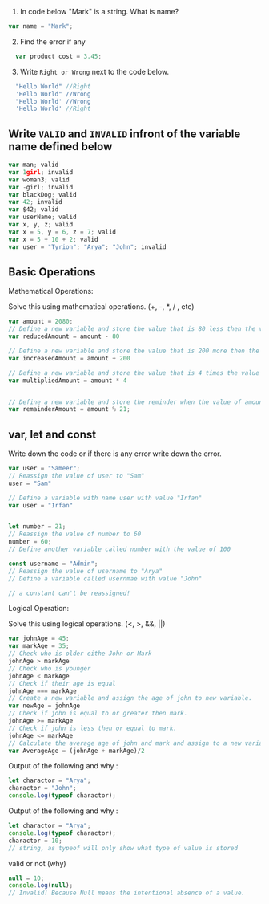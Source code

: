 1. In code below "Mark" is a string. What is name?

```js
var name = "Mark";
```
<!-- Variable -->

2. Find the error if any

```js
  var product cost = 3.45;
```
<!-- there is a space between product and cost. product_cost or productCost are correct alternatives -->

3. Write `Right or Wrong` next to the code below.

```js
  "Hello World" //Right
  'Hello World" //Wrong
  "Hello World' //Wrong
  'Hello World' //Right
```

## Write `VALID` and `INVALID` infront of the variable name defined below

```js
var man; valid
var 1girl; invalid
var woman3; valid
var -girl; invalid
var blackDog; valid
var 42; invalid
var $42; valid
var userName; valid
var x, y, z; valid
var x = 5, y = 6, z = 7; valid
var x = 5 + 10 + 2; valid
var user = "Tyrion"; "Arya"; "John"; invalid
```

## Basic Operations

Mathematical Operations:

Solve this using mathematical operations. (+, -, \*, / , etc)

```js
var amount = 2080;
// Define a new variable and store the value that is 80 less then the value of amount.
var reducedAmount = amount - 80

// Define a new variable and store the value that is 200 more then the value of amount.
var increasedAmount = amount + 200

// Define a new variable and store the value that is 4 times the value of amount.
var multipliedAmount = amount * 4


// Define a new variable and store the reminder when the value of amount is  divided by 21.
var remainderAmount = amount % 21;

```

## var, let and const

Write down the code or if there is any error write down the error.

```js
var user = "Sameer";
// Reassign the value of user to "Sam"
user = "Sam"

// Define a variable with name user with value "Irfan"
var user = "Irfan"


let number = 21;
// Reassign the value of number to 60
number = 60;
// Define another variable called number with the value of 100

const username = "Admin";
// Reassign the value of username to "Arya"
// Define a variable called usernmae with value "John"

// a constant can't be reassigned!
```

Logical Operation:

Solve this using logical operations. (<, >, &&, ||)

```js
var johnAge = 45;
var markAge = 35;
// Check who is older eithe John or Mark
johnAge > markAge
// Check who is younger
johnAge < markAge
// Check if their age is equal
johnAge === markAge
// Create a new variable and assign the age of john to new variable.
var newAge = johnAge
// Check if john is equal to or greater then mark.
johnAge >= markAge
// Check if john is less then or equal to mark.
johnAge <= markAge 
// Calculate the average age of john and mark and assign to a new variable.
var AverageAge = (johnAge + markAge)/2

```


Output of the following and why :

```js
let charactor = "Arya";
charactor = "John";
console.log(typeof charactor);
```

Output of the following and why :

```js
let charactor = "Arya";
console.log(typeof charactor);
charactor = 10;
// string, as typeof will only show what type of value is stored
```

valid or not (why)

```js
null = 10;
console.log(null);
// Invalid! Because Null means the intentional absence of a value.  
```
